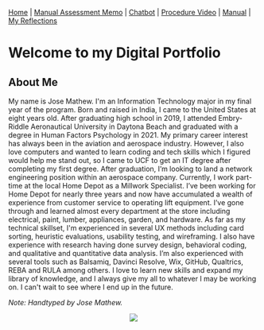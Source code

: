 [Home](index.md) | [Manual Assessment Memo](manual_assessment_memo.md) | [Chatbot](chatbot.md) | [Procedure Video](procedure_video.md) | [Manual](manual.md) | [My Reflections](reflective_blogs.md) 

# Welcome to my Digital Portfolio

## About Me 
My name is Jose Mathew. I'm an Information Technology major in my final year of the program. Born and raised in India, I came to the United States at eight years old. After graduating high school in 2019, I attended Embry-Riddle Aeronautical University in Daytona Beach and graduated with a degree in Human Factors Psychology in 2021. My primary career interest has always been in the aviation and aerospace industry. However, I also love computers and wanted to learn coding and tech skills which I figured would help me stand out, so I came to UCF to get an IT degree after completing my first degree. After graduation, I’m looking to land a network engineering position within an aerospace company. Currently, I work part-time at the local Home Depot as a Millwork Specialist. I’ve been working for Home Depot for nearly three years and now have accumulated a wealth of experience from customer service to operating lift equipment. I’ve gone through and learned almost every department at the store including electrical, paint, lumber, appliances, garden, and hardware. As far as my technical skillset, I'm experienced in several UX methods including card sorting, heuristic evaluations, usability testing, and wireframing. I also have experience with research having done survey design, behavioral coding, and qualitative and quantitative data analysis. I’m also experienced with several tools such as Balsamiq, Davinci Resolve, Wix, GitHub, Qualtrics, REBA and RULA among others. I love to learn new skills and expand my library of knowledge, and I always give my all to whatever I may be working on. I can't wait to see where I end up in the future.

*Note: Handtyped by Jose Mathew.*

<center><img src="https://i.imgur.com/D5vzGWt.jpeg"></center>
